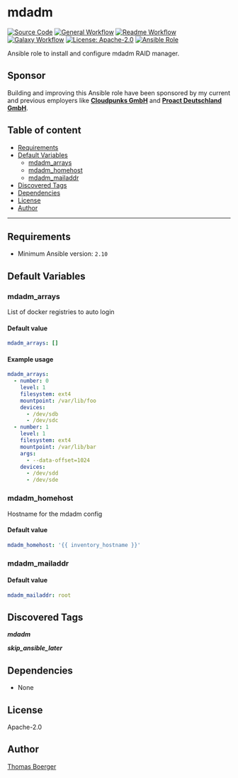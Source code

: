 # mdadm

[![Source Code](https://img.shields.io/badge/github-source%20code-blue?logo=github&amp;logoColor=white)](https://github.com/rolehippie/mdadm)
[![General Workflow](https://github.com/rolehippie/mdadm/actions/workflows/general.yml/badge.svg)](https://github.com/rolehippie/mdadm/actions/workflows/general.yml)
[![Readme Workflow](https://github.com/rolehippie/mdadm/actions/workflows/docs.yml/badge.svg)](https://github.com/rolehippie/mdadm/actions/workflows/docs.yml)
[![Galaxy Workflow](https://github.com/rolehippie/mdadm/actions/workflows/galaxy.yml/badge.svg)](https://github.com/rolehippie/mdadm/actions/workflows/galaxy.yml)
[![License: Apache-2.0](https://img.shields.io/github/license/rolehippie/mdadm)](https://github.com/rolehippie/mdadm/blob/master/LICENSE)
[![Ansible Role](https://img.shields.io/badge/role-rolehippie.mdadm-blue)](https://galaxy.ansible.com/rolehippie/mdadm)

Ansible role to install and configure mdadm RAID manager.

## Sponsor

Building and improving this Ansible role have been sponsored by my current and previous employers like **[Cloudpunks GmbH](https://cloudpunks.de)** and **[Proact Deutschland GmbH](https://www.proact.eu)**.

## Table of content

- [Requirements](#requirements)
- [Default Variables](#default-variables)
  - [mdadm_arrays](#mdadm_arrays)
  - [mdadm_homehost](#mdadm_homehost)
  - [mdadm_mailaddr](#mdadm_mailaddr)
- [Discovered Tags](#discovered-tags)
- [Dependencies](#dependencies)
- [License](#license)
- [Author](#author)

---

## Requirements

- Minimum Ansible version: `2.10`


## Default Variables

### mdadm_arrays

List of docker registries to auto login

#### Default value

```YAML
mdadm_arrays: []
```

#### Example usage

```YAML
mdadm_arrays:
  - number: 0
    level: 1
    filesystem: ext4
    mountpoint: /var/lib/foo
    devices:
      - /dev/sdb
      - /dev/sdc
  - number: 1
    level: 1
    filesystem: ext4
    mountpoint: /var/lib/bar
    args:
      - --data-offset=1024
    devices:
      - /dev/sdd
      - /dev/sde
```

### mdadm_homehost

Hostname for the mdadm config

#### Default value

```YAML
mdadm_homehost: '{{ inventory_hostname }}'
```

### mdadm_mailaddr

#### Default value

```YAML
mdadm_mailaddr: root
```

## Discovered Tags

**_mdadm_**

**_skip_ansible_later_**


## Dependencies

- None

## License

Apache-2.0

## Author

[Thomas Boerger](https://github.com/tboerger)
